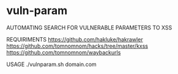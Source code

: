 # vuln-param
AUTOMATING SEARCH FOR VULNERABLE PARAMETERS TO XSS

REQUIRIMENTS
https://github.com/hakluke/hakrawler
https://github.com/tomnomnom/hacks/tree/master/kxss
https://github.com/tomnomnom/waybackurls

USAGE
./vulnparam.sh domain.com
